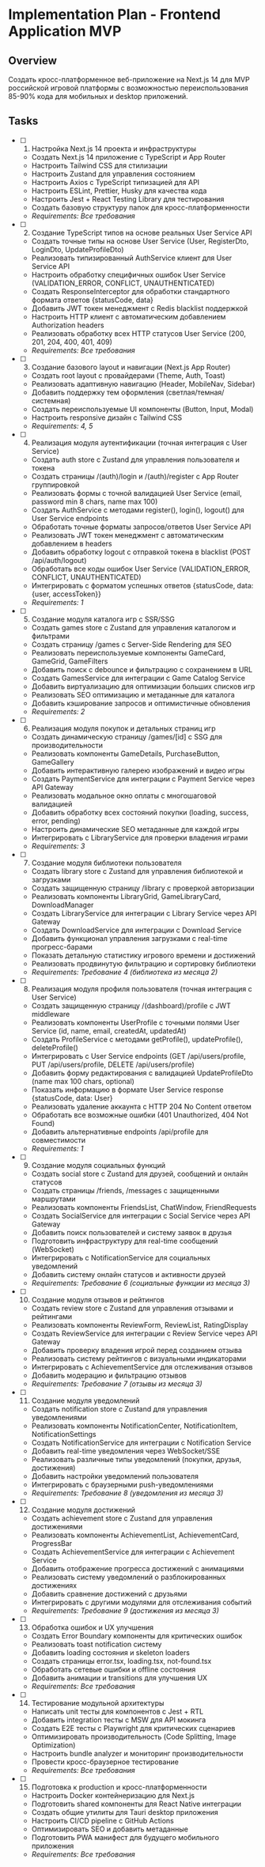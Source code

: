 # Implementation Plan - Frontend Application MVP

## Overview

Создать кросс-платформенное веб-приложение на Next.js 14 для MVP российской игровой платформы с возможностью переиспользования 85-90% кода для мобильных и desktop приложений.

## Tasks

- [ ] 1. Настройка Next.js 14 проекта и инфраструктуры
  - Создать Next.js 14 приложение с TypeScript и App Router
  - Настроить Tailwind CSS для стилизации
  - Настроить Zustand для управления состоянием
  - Настроить Axios с TypeScript типизацией для API
  - Настроить ESLint, Prettier, Husky для качества кода
  - Настроить Jest + React Testing Library для тестирования
  - Создать базовую структуру папок для кросс-платформенности
  - _Requirements: Все требования_

- [ ] 2. Создание TypeScript типов на основе реальных User Service API
  - Создать точные типы на основе User Service (User, RegisterDto, LoginDto, UpdateProfileDto)
  - Реализовать типизированный AuthService клиент для User Service API
  - Настроить обработку специфичных ошибок User Service (VALIDATION_ERROR, CONFLICT, UNAUTHENTICATED)
  - Создать ResponseInterceptor для обработки стандартного формата ответов {statusCode, data}
  - Добавить JWT токен менеджмент с Redis blacklist поддержкой
  - Настроить HTTP клиент с автоматическим добавлением Authorization headers
  - Реализовать обработку всех HTTP статусов User Service (200, 201, 204, 400, 401, 409)
  - _Requirements: Все требования_

- [ ] 3. Создание базового layout и навигации (Next.js App Router)
  - Создать root layout с провайдерами (Theme, Auth, Toast)
  - Реализовать адаптивную навигацию (Header, MobileNav, Sidebar)
  - Добавить поддержку тем оформления (светлая/темная/системная)
  - Создать переиспользуемые UI компоненты (Button, Input, Modal)
  - Настроить responsive дизайн с Tailwind CSS
  - _Requirements: 4, 5_

- [ ] 4. Реализация модуля аутентификации (точная интеграция с User Service)
  - Создать auth store с Zustand для управления пользователя и токена
  - Создать страницы /(auth)/login и /(auth)/register с App Router группировкой
  - Реализовать формы с точной валидацией User Service (email, password min 8 chars, name max 100)
  - Создать AuthService с методами register(), login(), logout() для User Service endpoints
  - Обработать точные форматы запросов/ответов User Service API
  - Реализовать JWT токен менеджмент с автоматическим добавлением в headers
  - Добавить обработку logout с отправкой токена в blacklist (POST /api/auth/logout)
  - Обработать все коды ошибок User Service (VALIDATION_ERROR, CONFLICT, UNAUTHENTICATED)
  - Интегрировать с форматом успешных ответов {statusCode, data: {user, accessToken}}
  - _Requirements: 1_

- [ ] 5. Создание модуля каталога игр с SSR/SSG
  - Создать games store с Zustand для управления каталогом и фильтрами
  - Создать страницу /games с Server-Side Rendering для SEO
  - Реализовать переиспользуемые компоненты GameCard, GameGrid, GameFilters
  - Добавить поиск с debounce и фильтрацию с сохранением в URL
  - Создать GamesService для интеграции с Game Catalog Service
  - Добавить виртуализацию для оптимизации больших списков игр
  - Реализовать SEO оптимизацию и метаданные для каталога
  - Добавить кэширование запросов и оптимистичные обновления
  - _Requirements: 2_

- [ ] 6. Реализация модуля покупок и детальных страниц игр
  - Создать динамическую страницу /games/[id] с SSG для производительности
  - Реализовать компоненты GameDetails, PurchaseButton, GameGallery
  - Добавить интерактивную галерею изображений и видео игры
  - Создать PaymentService для интеграции с Payment Service через API Gateway
  - Реализовать модальное окно оплаты с многошаговой валидацией
  - Добавить обработку всех состояний покупки (loading, success, error, pending)
  - Настроить динамические SEO метаданные для каждой игры
  - Интегрировать с LibraryService для проверки владения играми
  - _Requirements: 3_

- [ ] 7. Создание модуля библиотеки пользователя
  - Создать library store с Zustand для управления библиотекой и загрузками
  - Создать защищенную страницу /library с проверкой авторизации
  - Реализовать компоненты LibraryGrid, GameLibraryCard, DownloadManager
  - Создать LibraryService для интеграции с Library Service через API Gateway
  - Создать DownloadService для интеграции с Download Service
  - Добавить функционал управления загрузками с real-time прогресс-барами
  - Показать детальную статистику игрового времени и достижений
  - Реализовать продвинутую фильтрацию и сортировку библиотеки
  - _Requirements: Требование 4 (библиотека из месяца 2)_

- [ ] 8. Реализация модуля профиля пользователя (точная интеграция с User Service)
  - Создать защищенную страницу /(dashboard)/profile с JWT middleware
  - Реализовать компоненты UserProfile с точными полями User Service (id, name, email, createdAt, updatedAt)
  - Создать ProfileService с методами getProfile(), updateProfile(), deleteProfile()
  - Интегрировать с User Service endpoints (GET /api/users/profile, PUT /api/users/profile, DELETE /api/users/profile)
  - Добавить форму редактирования с валидацией UpdateProfileDto (name max 100 chars, optional)
  - Показать информацию в формате User Service response {statusCode, data: User}
  - Реализовать удаление аккаунта с HTTP 204 No Content ответом
  - Обработать все возможные ошибки (401 Unauthorized, 404 Not Found)
  - Добавить альтернативные endpoints /api/profile для совместимости
  - _Requirements: 1_

- [ ] 9. Создание модуля социальных функций
  - Создать social store с Zustand для друзей, сообщений и онлайн статусов
  - Создать страницы /friends, /messages с защищенными маршрутами
  - Реализовать компоненты FriendsList, ChatWindow, FriendRequests
  - Создать SocialService для интеграции с Social Service через API Gateway
  - Добавить поиск пользователей и систему заявок в друзья
  - Подготовить инфраструктуру для real-time сообщений (WebSocket)
  - Интегрировать с NotificationService для социальных уведомлений
  - Добавить систему онлайн статусов и активности друзей
  - _Requirements: Требование 6 (социальные функции из месяца 3)_

- [ ] 10. Создание модуля отзывов и рейтингов
  - Создать review store с Zustand для управления отзывами и рейтингами
  - Реализовать компоненты ReviewForm, ReviewList, RatingDisplay
  - Создать ReviewService для интеграции с Review Service через API Gateway
  - Добавить проверку владения игрой перед созданием отзыва
  - Реализовать систему рейтингов с визуальными индикаторами
  - Интегрировать с AchievementService для отслеживания отзывов
  - Добавить модерацию и фильтрацию отзывов
  - _Requirements: Требование 7 (отзывы из месяца 3)_

- [ ] 11. Создание модуля уведомлений
  - Создать notification store с Zustand для управления уведомлениями
  - Реализовать компоненты NotificationCenter, NotificationItem, NotificationSettings
  - Создать NotificationService для интеграции с Notification Service
  - Добавить real-time уведомления через WebSocket/SSE
  - Реализовать различные типы уведомлений (покупки, друзья, достижения)
  - Добавить настройки уведомлений пользователя
  - Интегрировать с браузерными push-уведомлениями
  - _Requirements: Требование 8 (уведомления из месяца 3)_

- [ ] 12. Создание модуля достижений
  - Создать achievement store с Zustand для управления достижениями
  - Реализовать компоненты AchievementList, AchievementCard, ProgressBar
  - Создать AchievementService для интеграции с Achievement Service
  - Добавить отображение прогресса достижений с анимациями
  - Реализовать систему уведомлений о разблокированных достижениях
  - Добавить сравнение достижений с друзьями
  - Интегрировать с другими модулями для отслеживания событий
  - _Requirements: Требование 9 (достижения из месяца 3)_

- [ ] 13. Обработка ошибок и UX улучшения
  - Создать Error Boundary компоненты для критических ошибок
  - Реализовать toast notification систему
  - Добавить loading состояния и skeleton loaders
  - Создать страницы error.tsx, loading.tsx, not-found.tsx
  - Обработать сетевые ошибки и offline состояния
  - Добавить анимации и transitions для улучшения UX
  - _Requirements: Все требования_

- [ ] 14. Тестирование модульной архитектуры
  - Написать unit тесты для компонентов с Jest + RTL
  - Добавить integration тесты с MSW для API мокинга
  - Создать E2E тесты с Playwright для критических сценариев
  - Оптимизировать производительность (Code Splitting, Image Optimization)
  - Настроить bundle analyzer и мониторинг производительности
  - Провести кросс-браузерное тестирование
  - _Requirements: Все требования_

- [ ] 15. Подготовка к production и кросс-платформенности
  - Настроить Docker контейнеризацию для Next.js
  - Подготовить shared компоненты для React Native интеграции
  - Создать общие утилиты для Tauri desktop приложения
  - Настроить CI/CD pipeline с GitHub Actions
  - Оптимизировать SEO и добавить метаданные
  - Подготовить PWA манифест для будущего мобильного приложения
  - _Requirements: Все требования_